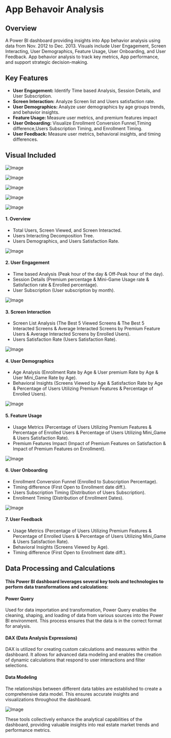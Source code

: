 ﻿# App Behavoir Analysis
## Overview
A Power BI dashboard providing insights into App behavior analysis using data from Nov. 2012 to Dec. 2013. Visuals include User Engagement, Screen Interacting, User Demographics, Feature Usage, User Onboarding, and User Feedback. App behavior analysis to track key metrics, App performance, and support strategic decision-making.
## Key Features
- <b> User Engagement:</b> Identify Time based Analysis, Session Details, and User Subscription.
- <b> Screen Interaction:</b> Analyze Screen list and Users satisfaction rate.
- <b> User Demographics: </b> Analyze user demographics by age groups trends, and behavior insights.
- <b> Feature Usage: </b> Measure user metrics, and premium features impact
- <b> User Onboarding: </b> Visualize Enrollment Conversion Funnel,Timing difference,Users Subscription Timing, and Enrollment Timing.
- <b> User Feedback: </b> Measure user metrics, behavioral insights, and timing differences.
  
## Visual Included

![Image](https://github.com/user-attachments/assets/13abb4ba-a6d1-4e52-bb1a-10b4773af5d1)

![Image](https://github.com/user-attachments/assets/d4322dd4-d863-4902-ac38-15d6c897324d)

![Image](https://github.com/user-attachments/assets/f8d90c96-d0d6-4d6a-a13b-2c453b8132c4)

![Image](https://github.com/user-attachments/assets/c70968e1-951a-4522-af23-702ac9477dbb)

![Image](https://github.com/user-attachments/assets/a8e7be7d-92b6-4a51-bb20-713bba143dbe)

#### 1. Overview
* Total Users, Screen Viewed, and Screen Interacted.
* Users Interacting Decomposition Tree.
* Users Demographics, and Users Satisfaction Rate.
  
![Image](https://github.com/user-attachments/assets/10ade1b3-031a-483a-9d52-c944f82c04ef)

#### 2. User Engagement
* Time based Analysis (Peak hour of the day & Off-Peak hour of the day).
* Session Details (Premium percentage & Mini-Game Usage rate & Satisfaction rate & Enrolled percentage).
* User Subscription (User subscription by month).

![Image](https://github.com/user-attachments/assets/1f32861e-77e8-4e70-bb10-0ca120835764)

#### 3. Screen Interaction
* Screen List Analysis (The Best 5 Viewed Screens & The Best 5 Interacted Screens & Average Interacted Screens by Premium Feature Users & Average Interacted Screens by Enrolled Users).
* Users Satisfaction Rate (Users Satisfaction Rate).

![Image](https://github.com/user-attachments/assets/6f01508e-4d0a-4b75-9654-6827f483b393)

#### 4. User Demographics
* Age Analysis (Enrollment Rate by Age & User premium Rate by Age & User Mini_Game Rate by Age).
* Behavioral Insights (Screens Viewed by Age & Satisfaction Rate by Age & Percentage of Users Utilizing Premium Features & Percentage of Enrolled Users).

![Image](https://github.com/user-attachments/assets/3e206c2d-86b4-49de-89c7-5f9ca242c95e)

#### 5. Feature Usage
* Usage Metrics (Percentage of Users Utilizing Premium Features & Percentage of Enrolled Users & Percentage of Users Utilizing Mini_Game & Users Satisfaction Rate).
* Premium Features Impact (Impact of Premium Features on Satisfaction & Impact of Premium Features on Enrollment).

![Image](https://github.com/user-attachments/assets/b4d03ea5-9812-4831-a4fe-e3061775b856)

#### 6. User Onboarding
* Enrollment Conversion Funnel (Enrolled to Subscription Percentage).
* Timing difference (First Open to Enrollment date diff.).
* Users Subscription Timing (Distribution of Users Subscription).
* Enrollment Timing (Distribution of Enrollment Dates).

![Image](https://github.com/user-attachments/assets/6874f01c-d442-40ec-9bb5-eee9df8b0452)

#### 7. User Feedback
* Usage Metrics (Percentage of Users Utilizing Premium Features & Percentage of Enrolled Users & Percentage of Users Utilizing Mini_Game & Users Satisfaction Rate).
* Behavioral Insights (Screens Viewed by Age).
* Timing difference (First Open to Enrollment date diff.).

## Data Processing and Calculations
#### This Power BI dashboard leverages several key tools and technologies to perform data transformations and calculations:

#### Power Query 
Used for data importation and transformation, Power Query enables the cleaning, shaping, and loading of data from various sources into the Power BI environment. This process ensures that the data is in the correct format for analysis.

#### DAX (Data Analysis Expressions)
DAX is utilized for creating custom calculations and measures within the dashboard. It allows for advanced data modeling and enables the creation of dynamic calculations that respond to user interactions and filter selections.

#### Data Modeling
The relationships between different data tables are established to create a comprehensive data model. This ensures accurate insights and visualizations throughout the dashboard.

![Image](https://github.com/user-attachments/assets/ccb5385b-d8a4-4bc5-be2d-56da4e002e07)

These tools collectively enhance the analytical capabilities of the dashboard, providing valuable insights into real estate market trends and performance metrics.
















  
  





